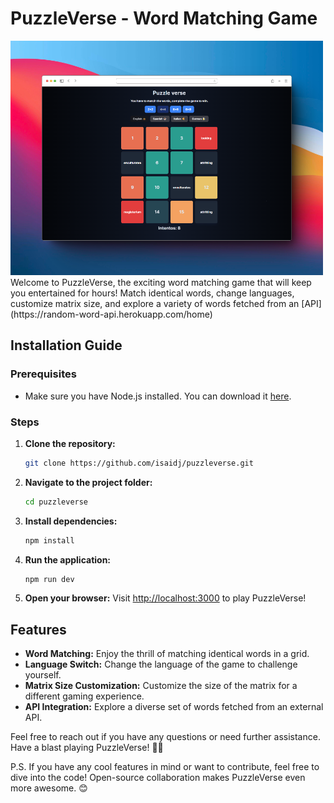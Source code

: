 # PuzzleVerse - Word Matching Game
<img src="preview.png" alt="drawing" width="500"/>
Welcome to PuzzleVerse, the exciting word matching game that will keep you entertained for hours! Match identical words, change languages, customize matrix size, and explore a variety of words fetched from an [API](https://random-word-api.herokuapp.com/home)

## Installation Guide

### Prerequisites
- Make sure you have Node.js installed. You can download it [here](https://nodejs.org/).

### Steps

1. **Clone the repository:**
   ```bash
   git clone https://github.com/isaidj/puzzleverse.git
   ```

2. **Navigate to the project folder:**
   ```bash
   cd puzzleverse
   ```

3. **Install dependencies:**
   ```bash
   npm install
   ```

4. **Run the application:**
   ```bash
   npm run dev
   ```

5. **Open your browser:**
   Visit [http://localhost:3000](http://localhost:3000) to play PuzzleVerse!

## Features

- **Word Matching:** Enjoy the thrill of matching identical words in a grid.
- **Language Switch:** Change the language of the game to challenge yourself.
- **Matrix Size Customization:** Customize the size of the matrix for a different gaming experience.
- **API Integration:** Explore a diverse set of words fetched from an external API.

Feel free to reach out if you have any questions or need further assistance. Have a blast playing PuzzleVerse! 🧩🌐

P.S. If you have any cool features in mind or want to contribute, feel free to dive into the code! Open-source collaboration makes PuzzleVerse even more awesome. 😊
